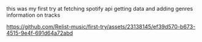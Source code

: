 this was my first try at fetching spotify api getting data and adding genres information on tracks


https://github.com/Relist-music/first-try/assets/23138145/ef39d570-b673-4515-9e4f-691d64a72abd

